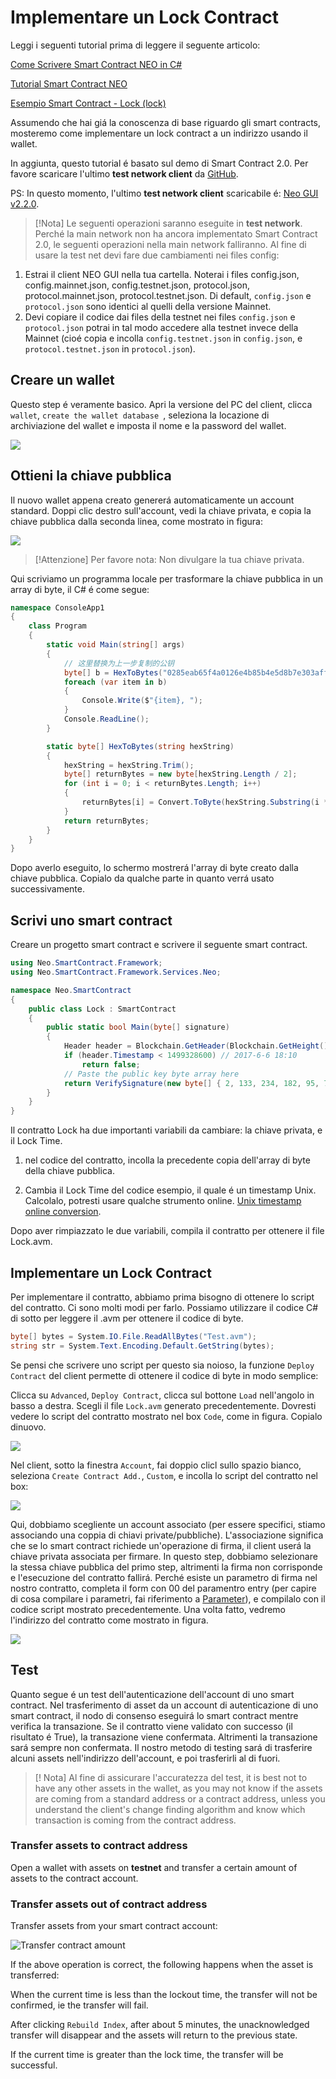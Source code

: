 # Implementare un Lock Contract

Leggi i seguenti tutorial prima di leggere il seguente articolo:

[Come Scrivere Smart Contract NEO in C#](../getting-started-csharp.md)

[Tutorial Smart Contract NEO](../tutorial.md)

[Esempio Smart Contract - Lock (lock)](Lock.md)

Assumendo che hai giá la conoscenza di base riguardo gli smart contracts, mosteremo come implementare un lock contract a un indirizzo usando il wallet.

In aggiunta, questo tutorial é basato sul demo di Smart Contract 2.0. Per favore scaricare l'ultimo **test network client** da [GitHub](https://github.com/neo-project/neo-gui/releases).

PS: In questo momento, l'ultimo **test network client** scaricabile é: [Neo GUI v2.2.0](https://github.com/neo-project/neo-gui/releases/tag/v2.2.0).

> [!Nota]
> Le seguenti operazioni saranno eseguite in **test network**. Perché la main network non ha ancora implementato Smart Contract 2.0, le seguenti operazioni nella main network falliranno.
> Al fine di usare la test net devi fare due cambiamenti nei files config: 
1. Estrai il client NEO GUI nella tua cartella. Noterai i files config.json, config.mainnet.json, config.testnet.json, protocol.json, protocol.mainnet.json, protocol.testnet.json. Di default, `config.json` e `protocol.json` sono identici al quelli della versione Mainnet.
2. Devi copiare il codice dai files della testnet nei files `config.json` e `protocol.json` potrai in tal modo accedere alla testnet invece della Mainnet (cioé copia e incolla `config.testnet.json` in `config.json`, e `protocol.testnet.json` in `protocol.json`).

## Creare un wallet

Questo step é veramente basico. Apri la versione del PC del client, clicca `wallet`, `create the wallet database `, seleziona la locazione di archiviazione del wallet e imposta il nome e la password del wallet.

![](../../../assets/lock2_1.png)

## Ottieni la chiave pubblica

Il nuovo wallet appena creato genererá automaticamente un account standard. Doppi clic destro sull'account, vedi la chiave privata, e copia la chiave pubblica dalla seconda linea, come mostrato in figura:

![](../../../assets/lock2_2.png)

> [!Attenzione]
> Per favore nota: Non divulgare la tua chiave privata.

Qui scriviamo un programma locale per trasformare la chiave pubblica in un array di byte, il C# é come segue:

```c#
namespace ConsoleApp1
{
    class Program
    {
        static void Main(string[] args)
        {
            // 这里替换为上一步复制的公钥
            byte[] b = HexToBytes("0285eab65f4a0126e4b85b4e5d8b7e303aff7efb360d595f2e3189bb90487ad5aa");
            foreach (var item in b)
            {
                Console.Write($"{item}, ");
            }
            Console.ReadLine();
        }

        static byte[] HexToBytes(string hexString)
        {
            hexString = hexString.Trim();
            byte[] returnBytes = new byte[hexString.Length / 2];
            for (int i = 0; i < returnBytes.Length; i++)
            {
                returnBytes[i] = Convert.ToByte(hexString.Substring(i * 2, 2), 16);
            }
            return returnBytes;
        }
    }
}
```

Dopo averlo eseguito, lo schermo mostrerá l'array di byte creato dalla chiave pubblica. Copialo da qualche parte in quanto verrá usato successivamente. 

## Scrivi uno smart contract

Creare un progetto smart contract e scrivere il seguente smart contract.

```c#
using Neo.SmartContract.Framework;
using Neo.SmartContract.Framework.Services.Neo;

namespace Neo.SmartContract
{
    public class Lock : SmartContract
    {
        public static bool Main(byte[] signature)
        {
            Header header = Blockchain.GetHeader(Blockchain.GetHeight());
            if (header.Timestamp < 1499328600) // 2017-6-6 18:10
                return false;
            // Paste the public key byte array here
            return VerifySignature(new byte[] { 2, 133, 234, 182, 95, 74, 1, 38, 228, 184, 91, 78, 93, 139, 126, 48, 58, 255, 126, 251, 54, 13, 89, 95, 46, 49, 137, 187, 144, 72, 122, 213, 170 }, signature);
        }
    }
}
```

Il contratto Lock ha due importanti variabili da cambiare: la chiave privata, e il Lock Time.

1. nel codice del contratto, incolla la precedente copia dell'array di byte della chiave pubblica.

2. Cambia il Lock Time del codice esempio, il quale é un timestamp Unix. Calcolalo, potresti usare qualche strumento online. [Unix timestamp online conversion](https://unixtime.51240.com/).

Dopo aver rimpiazzato le due variabili, compila il contratto per ottenere il file Lock.avm.

## Implementare un Lock Contract

Per implementare il contratto, abbiamo prima bisogno di ottenere lo script del contratto. Ci sono molti modi per farlo. Possiamo utilizzare il codice C# di sotto per leggere il .avm per ottenere il codice di byte.

```c#
byte[] bytes = System.IO.File.ReadAllBytes("Test.avm");
string str = System.Text.Encoding.Default.GetString(bytes);
```
Se pensi che scrivere uno script per questo sia noioso, la funzione `Deploy Contract` del client permette di ottenere il codice di byte in modo semplice:

Clicca su `Advanced`, `Deploy Contract`, clicca sul bottone `Load` nell'angolo in basso a destra. Scegli il file `Lock.avm` generato precedentemente. Dovresti vedere lo script del contratto mostrato nel box `Code`, come in figura. Copialo dinuovo.

![](../../../assets/lock2_5.png)

Nel client, sotto la finestra `Account`, fai doppio clicl sullo spazio bianco, seleziona `Create Contract Add.`, `Custom`, e incolla lo script del contratto nel box: 

![](../../../assets/lock2_7.png)

Qui, dobbiamo scegliente un account associato (per essere specifici, stiamo associando una coppia di chiavi private/pubbliche). L'associazione significa che se lo smart contract richiede un'operazione di firma, il client userá la chiave privata associata per firmare. In questo step, dobbiamo selezionare la stessa chiave pubblica del primo step, altrimenti la firma non corrisponde e l'esecuzione del contratto fallirá. Perché esiste un parametro di firma nel nostro contratto, completa il form con 00 del paramentro entry (per capire di cosa compilare i parametri, fai riferimento a [Parameter](Parameter.md)), e compilalo con il codice script mostrato precedentemente. Una volta fatto, vedremo l'indirizzo del contratto come mostrato in figura.

![](../../../assets/lock2_8.png)



## Test

Quanto segue é un test dell'autenticazione dell'account di uno smart contract. Nel trasferimento di asset da un account di autenticazione di uno smart contract, il nodo di consenso eseguirá lo smart contract mentre verifica la transazione. Se il contratto viene validato con successo (il risultato é True), la transazione viene confermata. Altrimenti la transazione sará sempre non confermata. Il nostro metodo di testing sará di trasferire alcuni assets nell'indirizzo dell'account, e poi trasferirli al di fuori.

> [! Nota]
> Al fine di assicurare l'accuratezza del test, it is best not to have any other assets in the wallet, as you may not know if the assets are coming from a standard address or a contract address, unless you understand the client's change finding algorithm and know which transaction is coming from the contract address.

### Transfer assets to contract address

Open a wallet with assets on **testnet** and transfer a certain amount of assets to the contract account.

### Transfer assets out of contract address

Transfer assets from your smart contract account:

![Transfer contract amount](../../../assets/lock2_11.png)

If the above operation is correct, the following happens when the asset is transferred:

When the current time is less than the lockout time, the transfer will not be confirmed, ie the transfer will fail.

After clicking `Rebuild Index`, after about 5 minutes, the unacknowledged transfer will disappear and the assets will return to the previous state.

If the current time is greater than the lock time, the transfer will be successful.
